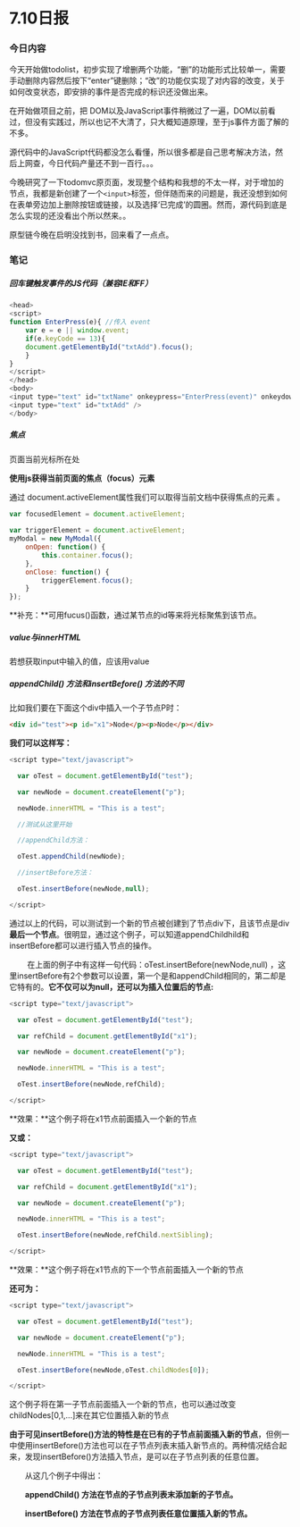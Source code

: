 # 7.10日报

### 今日内容

今天开始做todolist，初步实现了增删两个功能，“删”的功能形式比较单一，需要手动删除内容然后按下“enter”键删除；“改”的功能仅实现了对内容的改变，关于如何改变状态，即安排的事件是否完成的标识还没做出来。

在开始做项目之前，把 DOM以及JavaScript事件稍微过了一遍，DOM以前看过，但没有实践过，所以也记不大清了，只大概知道原理，至于js事件方面了解的不多。

源代码中的JavaScript代码都没怎么看懂，所以很多都是自己思考解决方法，然后上网查，今日代码产量还不到一百行。。。

今晚研究了一下todomvc原页面，发现整个结构和我想的不太一样，对于增加的节点，我都是新创建了一个`<input>`标签，但伴随而来的问题是，我还没想到如何在表单旁边加上删除按钮或链接，以及选择‘已完成’的圆圈。然而，源代码到底是怎么实现的还没看出个所以然来。。

原型链今晚在启明没找到书，回来看了一点点。

### 笔记

##### 回车键触发事件的JS代码（兼容IE和FF）

```javascript
<head> 
<script> 
function EnterPress(e){ //传入 event 
    var e = e || window.event; 
    if(e.keyCode == 13){ 
    document.getElementById("txtAdd").focus(); 
    } 
} 
</script> 
</head> 
<body> 
<input type="text" id="txtName" onkeypress="EnterPress(event)" onkeydown="EnterPress()" /> 
<input type="text" id="txtAdd" /> 
</body> 

```

##### 焦点

页面当前光标所在处

**使用js获得当前页面的焦点（focus）元素**

通过 document.activeElement属性我们可以取得当前文档中获得焦点的元素 。

```javascript
var focusedElement = document.activeElement;
 
var triggerElement = document.activeElement;
myModal = new MyModal({
	onOpen: function() {
		this.container.focus();
	},
	onClose: function() {
		triggerElement.focus();
	}
});

```

**补充：**可用fucus()函数，通过某节点的id等来将光标聚焦到该节点。

##### value与innerHTML

若想获取input中输入的值，应该用value

##### **appendChild() 方法和insertBefore() 方法的不同** 

 比如我们要在下面这个div中插入一个子节点P时：

```html
<div id="test"><p id="x1">Node</p><p>Node</p></div>
```

**我们可以这样写：**

```javascript
<script type="text/javascript">

  var oTest = document.getElementById("test");

  var newNode = document.createElement("p");

  newNode.innerHTML = "This is a test";

  //测试从这里开始

  //appendChild方法：

  oTest.appendChild(newNode);

  //insertBefore方法：

  oTest.insertBefore(newNode,null);

</script>

```

通过以上的代码，可以测试到一个新的节点被创建到了节点div下，且该节点是div**最后一个节点**。很明显，通过这个例子，可以知道appendChildhild和insertBefore都可以进行插入节点的操作。

　　 在上面的例子中有这样一句代码：oTest.insertBefore(newNode,null) ，这里insertBefore有2个参数可以设置，第一个是和appendChild相同的，第二却是它特有的。**它不仅可以为null，还可以为插入位置后的节点:**

```javascript
<script type="text/javascript">

  var oTest = document.getElementById("test");

  var refChild = document.getElementById("x1");

  var newNode = document.createElement("p");

  newNode.innerHTML = "This is a test";

  oTest.insertBefore(newNode,refChild);

</script>

```

**效果：**这个例子将在x1节点前面插入一个新的节点

 **又或：**

```javascript
<script type="text/javascript">

  var oTest = document.getElementById("test");

  var refChild = document.getElementById("x1");

  var newNode = document.createElement("p");

  newNode.innerHTML = "This is a test";

  oTest.insertBefore(newNode,refChild.nextSibling);

</script>

```

**效果：**这个例子将在x1节点的下一个节点前面插入一个新的节点

 

**还可为：**

```javascript
<script type="text/javascript">

  var oTest = document.getElementById("test");

  var newNode = document.createElement("p");

  newNode.innerHTML = "This is a test";

  oTest.insertBefore(newNode,oTest.childNodes[0]);  

</script>

```

这个例子将在第一子节点前面插入一个新的节点，也可以通过改变childNodes[0,1,...]来在其它位置插入新的节点

**由于可见insertBefore()方法的特性是在已有的子节点前面插入新的节点**，但例一中使用insertBefore()方法也可以在子节点列表末插入新节点的。两种情况结合起来，发现insertBefore()方法插入节点，是可以在子节点列表的任意位置。

　　从这几个例子中得出：

　　**appendChild() 方法在节点的子节点列表末添加新的子节点。**

　　**insertBefore() 方法在节点的子节点列表任意位置插入新的节点。**

